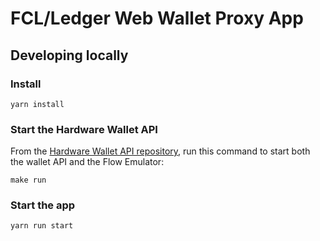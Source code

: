 # FCL/Ledger Web Wallet Proxy App

## Developing locally

### Install

```shell script
yarn install
```

### Start the Hardware Wallet API

From the [Hardware Wallet API repository](https://github.com/onflow/flow-hardware-wallet-api), run this command to start both the wallet API and the Flow Emulator:

```shell script
make run
```

### Start the app

```shell script
yarn run start
```
